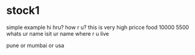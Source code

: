 # stock1
simple example
hi 
hru?
how r u?
this is very  high pricce food
10000
5500
whats ur name
isit ur name
where r u live 

pune or mumbai or usa
